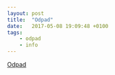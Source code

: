 ```yaml
---
layout: post
title:  "Odpad"
date:   2017-05-08 19:09:48 +0100
tags: 
    - odpad
    - info
---
```


[Odpad](https://datahub.io/dataset/kontejnery-na-trideny-odpad)